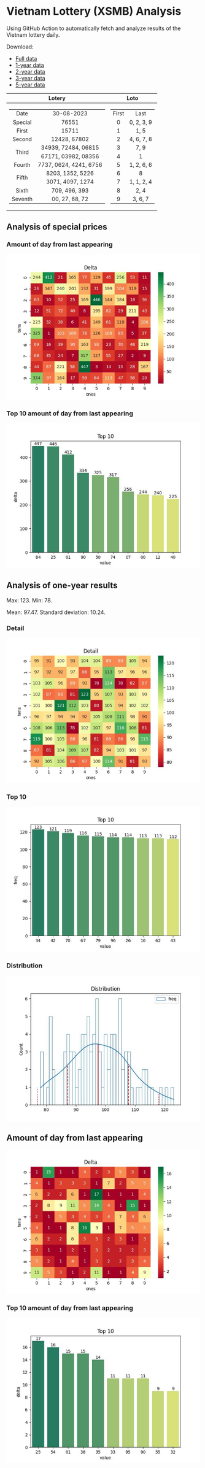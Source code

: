 # Vietnam Lottery (XSMB) Analysis

Using GitHub Action to automatically fetch and analyze results of the Vietnam lottery daily.

Download:

* [Full data](https://raw.githubusercontent.com/khiemdoan/vietnam-lottery-xsmb-analysis/main/results/xsmb.csv)
* [1-year data](https://raw.githubusercontent.com/khiemdoan/vietnam-lottery-xsmb-analysis/main/results/xsmb_1_year.csv)
* [2-year data](https://raw.githubusercontent.com/khiemdoan/vietnam-lottery-xsmb-analysis/main/results/xsmb_2_year.csv)
* [3-year data](https://raw.githubusercontent.com/khiemdoan/vietnam-lottery-xsmb-analysis/main/results/xsmb_3_year.csv)
* [5-year data](https://raw.githubusercontent.com/khiemdoan/vietnam-lottery-xsmb-analysis/main/results/xsmb_5_year.csv)

| Lotery      | Loto |
| :-----------: | :-----------: |
| <table><tr><td>Date</td><td>30-08-2023</td></tr><tr><td>Special</td><td>76551</td></tr><tr><td>First</td><td>15711</td></tr><tr><td>Second</td><td>12428, 67802</td></tr><tr><td rowspan="2">Third</td><td>34939, 72484, 06815</td></tr><tr><td>67171, 03982, 08356</td></tr><tr><td>Fourth</td><td>7737, 0624, 4241, 6756</td></tr><tr><td rowspan="2">Fifth</td><td>8203, 1352, 5226</td></tr><tr><td>3071, 4097, 1274</td></tr><tr><td>Sixth</td><td>709, 496, 393</td></tr><tr><td>Seventh</td><td>00, 27, 68, 72</td></tr></table> | <table><tr><td>First</td><td>Last</td></tr><tr><td>0</td><td>0, 2, 3, 9</td></tr><tr><td>1</td><td>1, 5</td></tr><tr><td>2</td><td>4, 6, 7, 8</td></tr><tr><td>3</td><td>7, 9</td></tr><tr><td>4</td><td>1</td></tr><tr><td>5</td><td>1, 2, 6, 6</td></tr><tr><td>6</td><td>8</td></tr><tr><td>7</td><td>1, 1, 2, 4</td></tr><tr><td>8</td><td>2, 4</td></tr><tr><td>9</td><td>3, 6, 7</td></tr></table> |


<h2>Analysis of special prices</h2>

<h3>Amount of day from last appearing</h3>

![Delta](images/special_delta.jpg)

<h3>Top 10 amount of day from last appearing</h3>

![Delta top 10](images/special_delta_top_10.jpg)

<h2>Analysis of one-year results</h2>

Max: 123. Min: 78.

Mean: 97.47. Standard deviation: 10.24.

<h3>Detail</h3>

![Detail](images/heatmap.jpg)

<h3>Top 10</h3>

![Top 10](images/top-10.jpg)

<h3>Distribution</h3>

![Distribution](images/distribution.jpg)

<h2>Amount of day from last appearing</h2>

![Delta](images/delta.jpg)

<h3>Top 10 amount of day from last appearing</h3>

![Delta top 10](images/delta_top_10.jpg)
